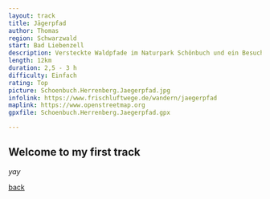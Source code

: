 ```yaml
---
layout: track
title: Jägerpfad
author: Thomas
region: Schwarzwald
start: Bad Liebenzell
description: Versteckte Waldpfade im Naturpark Schönbuch und ein Besuch beim neuen Schönbuchturm.
length: 12km
duration: 2,5 - 3 h
difficulty: Einfach
rating: Top
picture: Schoenbuch.Herrenberg.Jaegerpfad.jpg
infolink: https://www.frischluftwege.de/wandern/jaegerpfad
maplink: https://www.openstreetmap.org
gpxfile: Schoenbuch.Herrenberg.Jaegerpfad.gpx

---
```




## Welcome to my first track



_yay_

[back](./)
